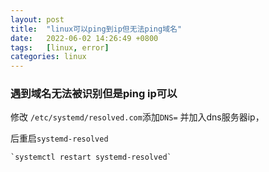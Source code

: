 ```yaml
---
layout: post
title:  "linux可以ping到ip但无法ping域名"
date:   2022-06-02 14:26:49 +0800
tags:   [linux, error]
categories: linux
---
```


### 遇到域名无法被识别但是ping ip可以

修改 `/etc/systemd/resolved.com`添加`DNS=` 并加入dns服务器ip，

后重启`systemd-resolved` 

	`systemctl restart systemd-resolved`